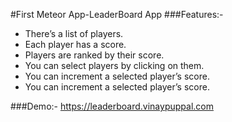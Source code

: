 #First Meteor App-LeaderBoard App
###Features:-
- There’s a list of players.
- Each player has a score.
- Players are ranked by their score.
- You can select players by clicking on them.
- You can increment a selected player’s score.
- You can increment a selected player’s score.

###Demo:-
https://leaderboard.vinaypuppal.com